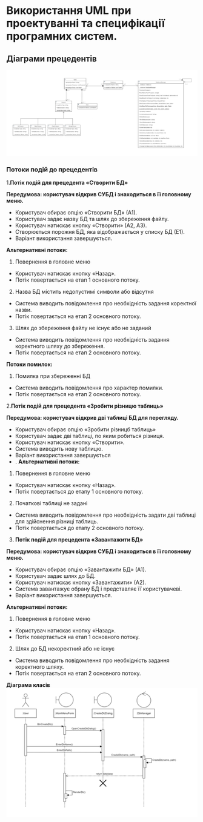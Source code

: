 # Використання UML при проектуванні та специфікації програмних систем.

## Діаграми прецедентів
![Діаграма прецедентів](https://github.com/zavtor/IT-lab/blob/main/png/stage1/1.png)

### Потоки подій до прецедентів

1.**Потік подій для прецедента «Створити БД»**

**Передумова: користувач відкрив СУБД і знаходиться в її головному меню.**

- Користувач обирає опцію «Створити БД» (А1).
- Користувач задає назву БД та шлях до збереження файлу.
- Користувач натискає кнопку «Створити» (А2, А3).
- Створюється порожня БД, яка відображається у списку БД (Е1).
- Варіант використання завершується.

**Альтернативні потоки:**

1. Повернення в головне меню
- Користувач натискає кнопку «Назад».
- Потік повертається на етап 1 основного потоку.
2. Назва БД містить недопустимі символи або відсутня
- Система виводить повідомлення про необхідність задання коректної назви.
- Потік повертається на етап 2 основного потоку.
3. Шлях до збереження файлу не існує або не заданий
- Система виводить повідомлення про необхідність задання коректного шляху до збереження.
- Потік повертається на етап 2 основного потоку.

**Потоки помилок:**

1. Помилка при збереженні БД
-	Система виводить повідомлення про характер помилки.
-	Потік повертається на етап 2 основного потоку.
 
2.**Потік подій для прецедента «Зробити різницю таблиць»**

**Передумова: користувач відкрив дві таблиці БД для перегляду.**
-	Користувач обирає опцію «Зробити різницб таблиць» 
-	Користувач задає дві таблиці, по яким робиться різниця.
-	Користувач натискає кнопку «Створити».
-	Система виводить нову таблицю.
-	Варіант використання завершується
-	.
**Альтернативні потоки:**
1. Повернення в головне меню
-	Користувач натискає кнопку «Назад».
-	Потік повертається до етапу 1 основного потоку.
2. Початкові таблиці не задані
-	Система виводить повідомлення про необхідність задати дві таблиці для здійснення різниці таблиць.
-	Потік повертається до етапу 2 основного потоку.
 
3. **Потік подій для прецедента «Завантажити БД»**
 
**Передумова: користувач відкрив СУБД і знаходиться в її головному меню.**

-	Користувач обирає опцію «Завантажити БД» (А1).
-	Користувач задає шлях до БД.
-	Користувач натискає кнопку «Завантажити» (А2).
-	Система завантажує обрану БД і представляє її користувачеві.
-	Варіант використання завершується.

**Альтернативні потоки:**
1. Повернення в головне меню
-	Користувач натискає кнопку «Назад».
-	Потік повертається на етап 1 основного потоку.
2. Шлях до БД некоректний або не існує
-	Система виводить повідомлення про необхідність задання коректного шляху.
-	Потік повертається на етап 2 основного потоку.

**Діаграма класів**
![Діаграма класів](https://github.com/zavtor/IT-lab/blob/main/png/stage1/2.png)

